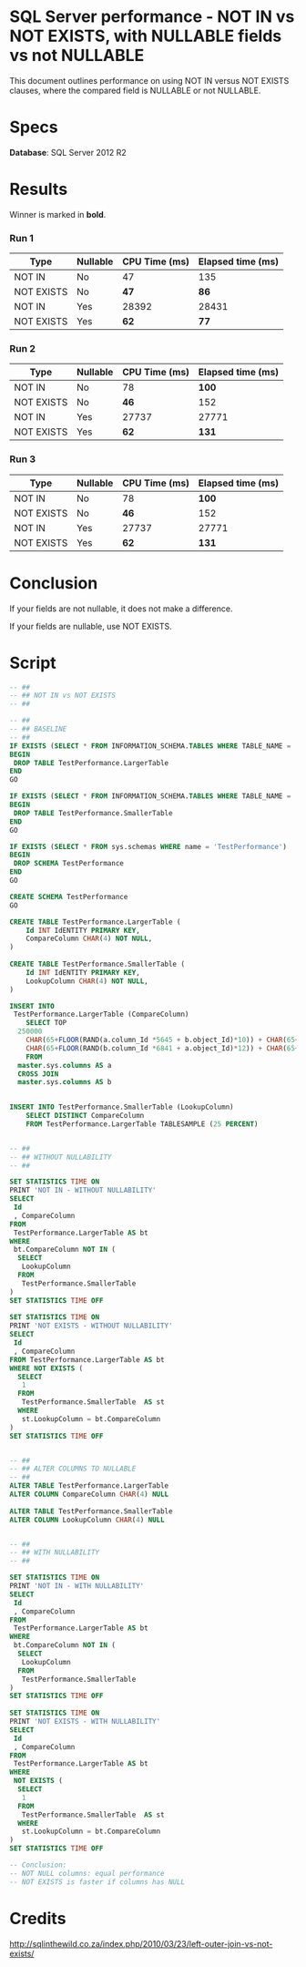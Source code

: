 # SQL Server performance - NOT IN vs NOT EXISTS, with NULLABLE fields vs not NULLABLE

This document outlines performance on using NOT IN versus NOT EXISTS clauses, where the compared field is NULLABLE or not NULLABLE.

# Specs

**Database**: SQL Server 2012 R2

# Results

Winner is marked in **bold**.

### Run 1

| Type       | Nullable | CPU Time (ms) | Elapsed time (ms) |
|------------|----------|---------------|-------------------|
| NOT IN     | No       | 47            | 135               |
| NOT EXISTS | No       | **47**            | **86**                |
| NOT IN     | Yes      | 28392         | 28431             |
| NOT EXISTS | Yes      | **62**            | **77**                |

### Run 2

| Type       | Nullable | CPU Time (ms) | Elapsed time (ms) |
|------------|----------|---------------|-------------------|
| NOT IN     | No       | 78            | **100**               |
| NOT EXISTS | No       | **46**            | 152               |
| NOT IN     | Yes      | 27737         | 27771             |
| NOT EXISTS | Yes      | **62**            | **131**               |

### Run 3

| Type       | Nullable | CPU Time (ms) | Elapsed time (ms) |
|------------|----------|---------------|-------------------|
| NOT IN     | No       | 78            | **100**               |
| NOT EXISTS | No       | **46**            | 152               |
| NOT IN     | Yes      | 27737         | 27771             |
| NOT EXISTS | Yes      | **62**            | **131**               |

# Conclusion

If your fields are not nullable, it does not make a difference.

If your fields are nullable, use NOT EXISTS.

# Script

```sql
-- ##
-- ## NOT IN vs NOT EXISTS
-- ##

-- ##
-- ## BASELINE
-- ##
IF EXISTS (SELECT * FROM INFORMATION_SCHEMA.TABLES WHERE TABLE_NAME = 'LargerTable' AND TABLE_SCHEMA = 'TestPerformance')
BEGIN
 DROP TABLE TestPerformance.LargerTable
END
GO

IF EXISTS (SELECT * FROM INFORMATION_SCHEMA.TABLES WHERE TABLE_NAME = 'SmallerTable' AND TABLE_SCHEMA = 'TestPerformance')
BEGIN
 DROP TABLE TestPerformance.SmallerTable
END
GO

IF EXISTS (SELECT * FROM sys.schemas WHERE name = 'TestPerformance')
BEGIN
 DROP SCHEMA TestPerformance 
END
GO

CREATE SCHEMA TestPerformance
GO

CREATE TABLE TestPerformance.LargerTable (
	Id INT IdENTITY PRIMARY KEY,
	CompareColumn CHAR(4) NOT NULL,
)
 
CREATE TABLE TestPerformance.SmallerTable (
	Id INT IdENTITY PRIMARY KEY,
	LookupColumn CHAR(4) NOT NULL,
)

INSERT INTO 
 TestPerformance.LargerTable (CompareColumn)
	SELECT TOP 
  250000
	CHAR(65+FLOOR(RAND(a.column_Id *5645 + b.object_Id)*10)) + CHAR(65+FLOOR(RAND(b.column_Id *3784 + b.object_Id)*12)) +
	CHAR(65+FLOOR(RAND(b.column_Id *6841 + a.object_Id)*12)) + CHAR(65+FLOOR(RAND(a.column_Id *7544 + b.object_Id)*8))
	FROM 
  master.sys.columns AS a 
  CROSS JOIN 
  master.sys.columns AS b
 

INSERT INTO TestPerformance.SmallerTable (LookupColumn)
	SELECT DISTINCT CompareColumn
	FROM TestPerformance.LargerTable TABLESAMPLE (25 PERCENT)


-- ##
-- ## WITHOUT NULLABILITY
-- ##

SET STATISTICS TIME ON
PRINT 'NOT IN - WITHOUT NULLABILITY'
SELECT 
 Id
 , CompareColumn 
FROM 
 TestPerformance.LargerTable AS bt
WHERE 
 bt.CompareColumn NOT IN (
  SELECT 
   LookupColumn 
  FROM 
   TestPerformance.SmallerTable
)
SET STATISTICS TIME OFF
 
SET STATISTICS TIME ON
PRINT 'NOT EXISTS - WITHOUT NULLABILITY'
SELECT 
 Id
 , CompareColumn
FROM TestPerformance.LargerTable AS bt
WHERE NOT EXISTS (
  SELECT 
   1
  FROM 
   TestPerformance.SmallerTable  AS st
  WHERE 
   st.LookupColumn = bt.CompareColumn
)
SET STATISTICS TIME OFF


-- ##
-- ## ALTER COLUMNS TO NULLABLE
-- ##
ALTER TABLE TestPerformance.LargerTable
ALTER COLUMN CompareColumn CHAR(4) NULL
 
ALTER TABLE TestPerformance.SmallerTable
ALTER COLUMN LookupColumn CHAR(4) NULL


-- ##
-- ## WITH NULLABILITY
-- ##

SET STATISTICS TIME ON
PRINT 'NOT IN - WITH NULLABILITY'
SELECT 
 Id
 , CompareColumn 
FROM 
 TestPerformance.LargerTable AS bt
WHERE 
 bt.CompareColumn NOT IN (
  SELECT 
   LookupColumn 
  FROM 
   TestPerformance.SmallerTable
)
SET STATISTICS TIME OFF
 
SET STATISTICS TIME ON
PRINT 'NOT EXISTS - WITH NULLABILITY'
SELECT 
 Id
 , CompareColumn
FROM 
 TestPerformance.LargerTable AS bt
WHERE 
 NOT EXISTS (
  SELECT 
   1
  FROM 
   TestPerformance.SmallerTable  AS st
  WHERE 
   st.LookupColumn = bt.CompareColumn
)
SET STATISTICS TIME OFF

-- Conclusion:
-- NOT NULL columns: equal performance
-- NOT EXISTS is faster if columns has NULL
```

# Credits

http://sqlinthewild.co.za/index.php/2010/03/23/left-outer-join-vs-not-exists/
